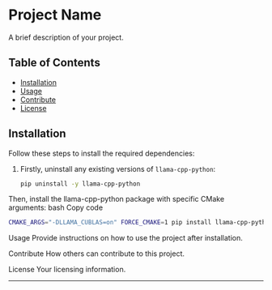 # Project Name

A brief description of your project.

## Table of Contents

- [Installation](#installation)
- [Usage](#usage)
- [Contribute](#contribute)
- [License](#license)

## Installation

Follow these steps to install the required dependencies:

1. Firstly, uninstall any existing versions of `llama-cpp-python`:
   ```bash
   pip uninstall -y llama-cpp-python
Then, install the llama-cpp-python package with specific CMake arguments:
bash
Copy code
``` bash
CMAKE_ARGS="-DLLAMA_CUBLAS=on" FORCE_CMAKE=1 pip install llama-cpp-python --no-cache-dir
```

Usage
Provide instructions on how to use the project after installation.

Contribute
How others can contribute to this project.

License
Your licensing information.

---